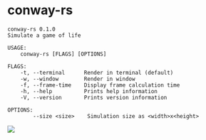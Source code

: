 # conway-rs
```
conway-rs 0.1.0
Simulate a game of life

USAGE:
    conway-rs [FLAGS] [OPTIONS]

FLAGS:
    -t, --terminal      Render in terminal (default)
    -w, --window        Render in window
    -f, --frame-time    Display frame calculation time
    -h, --help          Prints help information
    -V, --version       Prints version information

OPTIONS:
        --size <size>    Simulation size as <width>x<height>
```

![](https://github.com/jukeks/conway-rs/workflows/Rust/badge.svg)
